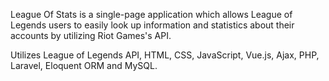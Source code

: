 League Of Stats is a single-page application which allows League of Legends users to easily look up information and statistics about their accounts by utilizing Riot Games's API.

Utilizes League of Legends API, HTML, CSS, JavaScript, Vue.js, Ajax, PHP, Laravel, Eloquent ORM and MySQL.
